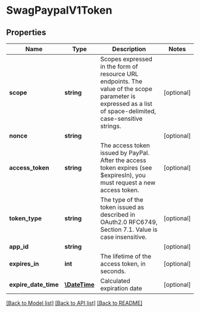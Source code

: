 # SwagPaypalV1Token

## Properties
Name | Type | Description | Notes
------------ | ------------- | ------------- | -------------
**scope** | **string** | Scopes expressed in the form of resource URL endpoints. The value of the scope parameter is expressed as a list of space-delimited, case-sensitive strings. | [optional] 
**nonce** | **string** |  | [optional] 
**access_token** | **string** | The access token issued by PayPal. After the access token expires (see $expiresIn), you must request a new access token. | [optional] 
**token_type** | **string** | The type of the token issued as described in OAuth2.0 RFC6749, Section 7.1. Value is case insensitive. | [optional] 
**app_id** | **string** |  | [optional] 
**expires_in** | **int** | The lifetime of the access token, in seconds. | [optional] 
**expire_date_time** | [**\DateTime**](\DateTime.md) | Calculated expiration date | [optional] 

[[Back to Model list]](../../README.md#documentation-for-models) [[Back to API list]](../../README.md#documentation-for-api-endpoints) [[Back to README]](../../README.md)


